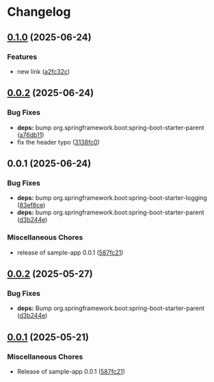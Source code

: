 # Changelog

## [0.1.0](https://github.com/aknoxx/my-github-unleashed-sample-app/compare/v0.0.2...v0.1.0) (2025-06-24)


### Features

* new link ([a2fc32c](https://github.com/aknoxx/my-github-unleashed-sample-app/commit/a2fc32cb0468bea487fa73d81623564de669d0a2))

## [0.0.2](https://github.com/aknoxx/my-github-unleashed-sample-app/compare/v0.0.1...v0.0.2) (2025-06-24)


### Bug Fixes

* **deps:** bump org.springframework.boot:spring-boot-starter-parent ([a76db11](https://github.com/aknoxx/my-github-unleashed-sample-app/commit/a76db1182e5671c50c4c9df019ba6e56ad6d5ea2))
* fix the header typo ([3138fc0](https://github.com/aknoxx/my-github-unleashed-sample-app/commit/3138fc0c3b8a31c3dccbc4a5c4433766d17d0e1c))

## 0.0.1 (2025-06-24)


### Bug Fixes

* **deps:** bump org.springframework.boot:spring-boot-starter-logging ([83ef8ce](https://github.com/aknoxx/my-github-unleashed-sample-app/commit/83ef8ce9cbc1959781aff71b01dba8bcd3cdf8f0))
* **deps:** bump org.springframework.boot:spring-boot-starter-parent ([d3b244e](https://github.com/aknoxx/my-github-unleashed-sample-app/commit/d3b244ea3b90dc0b27691d3768136dcd0f36f40a))


### Miscellaneous Chores

* release of sample-app 0.0.1 ([587fc21](https://github.com/aknoxx/my-github-unleashed-sample-app/commit/587fc2178f703b0bbd338d5969e7a07695e84eaa))

## [0.0.2](https://github.com/EBCONT-Conference/github-unleashed-sample-app/compare/v0.0.1...v0.0.2) (2025-05-27)


### Bug Fixes

* **deps:** Bump org.springframework.boot:spring-boot-starter-parent ([d3b244e](https://github.com/EBCONT-Conference/github-unleashed-sample-app/commit/d3b244ea3b90dc0b27691d3768136dcd0f36f40a))

## [0.0.1](https://github.com/EBCONT-Conference/github-unleashed-sample-app/compare/v0.0.1...v0.0.1) (2025-05-21)


### Miscellaneous Chores

* Release of sample-app 0.0.1 ([587fc21](https://github.com/EBCONT-Conference/github-unleashed-sample-app/commit/587fc2178f703b0bbd338d5969e7a07695e84eaa))
